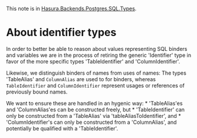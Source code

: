 This note is in [Hasura.Backends.Postgres.SQL.Types](https://github.com/hasura/graphql-engine/blob/master/server/src-lib/Hasura/Backends/Postgres/SQL/Types.hs#L96).

# About identifier types

In order to better be able to reason about values representing SQL binders and
variables we are in the process of retiring the generic 'Identifier' type in
favor of the more specific types 'TableIdentifier' and 'ColumnIdentifier'.

Likewise, we distinguish binders of names from uses of names: The types
'TableAlias' and `ColumnAlias` are used to for binders, whereas
`TableIdentifier` and `ColumnIdentifier` represent usages or references of
previously bound names.

We want to ensure these are handled in an hygenic way:
\* 'TableAlias'es and 'ColumnAlias'es can be constructed freely, but
\* 'TableIdentifier' can only be constructed from a 'TableAlias' via
  'tableAliasToIdentifier', and
\* 'ColumnIdentifier's can only be constructed from a 'ColumnAlias', and
  potentially be qualified with a 'TableIdentifier'.


